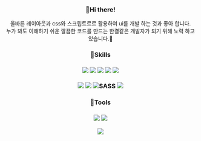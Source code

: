 <div align=center>
<h3>👋Hi there!</h3>
올바른 레이아웃과 css와 스크립트르르 활용하여 ui를 개발 하는 것과 좋아 합니다.<br>
누가 봐도 이해하기 쉬운 깔끔한 코드를 만드는 한결같은 개발자가 되기 위해 노력 하고 있습니다.🚀  </p>
</div>


<div align="center">
<h3>💪Skills<h3>
	<img src="https://img.shields.io/badge/HTML5-E34F26?style=flat-square&logo=HTML5&logoColor=white" />
	<img src="https://img.shields.io/badge/CSS3-1572B6?style=flat-square&logo=CSS3&logoColor=white" />
	<img src="https://img.shields.io/badge/JavaScript-F7DF1E?style=flat-square&logo=JavaScript&logoColor=white" />
	<img src="https://img.shields.io/badge/Jquery-0769AD?style=flat-square&logo=Jquery&logoColor=white" />
	<img src="https://img.shields.io/badge/Bootstrap-7952B3?style=flat-square&logo=Bootstrap&logoColor=white" />
  <br><br>
	<img src="https://img.shields.io/badge/React-8BC0D2?style=flat-square&logo=React&logoColor=white" />
        <img src="https://img.shields.io/badge/typescript-007396?style=flat-square&logo=typescript&logoColor=white" />
	<img alt="SASS" src ="https://img.shields.io/badge/-sass-CC6699?style=flat-square&logo=sass&logoColor=white"/>
	<img src="https://img.shields.io/badge/styledcomponents-DB7093?style=flat-square&logo=styledcomponents&logoColor=white">
	
	
  <br>
  <h3>🔧Tools<h3>
	 <img src="https://img.shields.io/badge/GitHub-333333?style=flat-square&logo=GitHub&logoColor=white" />
         <img src="https://img.shields.io/badge/Visual Studio Code-1572B6?style=flat-square&logo=Visual Studio Code&logoColor=white" />
</div>
	
<div align="center">
	
  <img src="https://github-readme-stats.vercel.app/api/top-langs/?username=joy-soom&layout=compact&theme=tokyonight">


		 
</div>
  

   
	  

